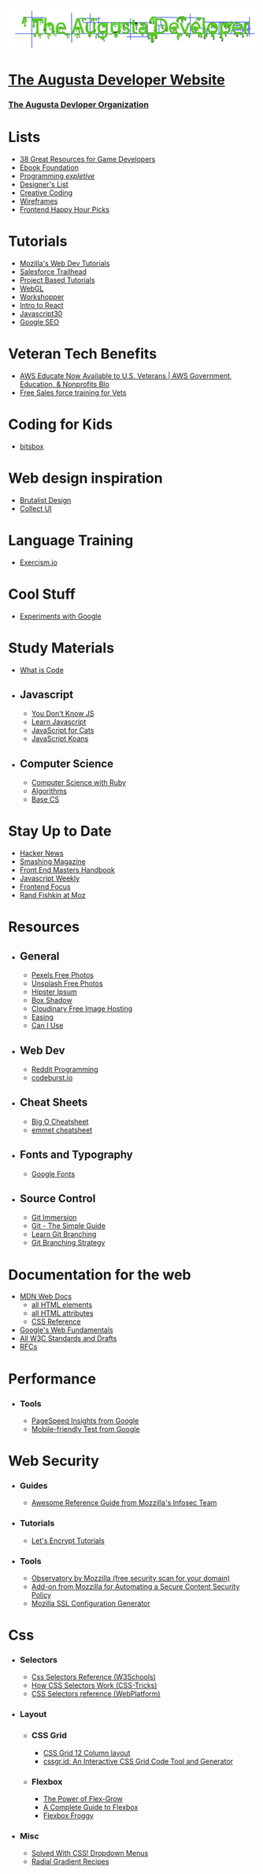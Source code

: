 ![](./image/logo.png)

# [The Augusta Developer Website](https://augustadevs.github.io/)
### [The Augusta Devloper Organization](https://github.com/AugustaDevs)


# Lists
- [38 Great Resources for Game Developers](www.gamasutra.com/blogs/JasmineGreene/20170926/306446/38_Great_Resources_for_Game_Developers.php)
- [Ebook Foundation](https://github.com/EbookFoundation/free-programming-books)
- [Programming *expletive*](http://programming-motherfucker.com/)
- [Designer's List](https://www.designerslist.info/)
- [Creative Coding](https://github.com/terkelg/awesome-creative-coding)
- [Wireframes](http://wireframes.tumblr.com/)
- [Frontend Happy Hour Picks](https://github.com/FrontEndHappyHour/front-end-happy-hour-picks)

# Tutorials
- [Mozilla's Web Dev Tutorials](https://developer.mozilla.org/en-US/docs/Learn)
- [Salesforce Trailhead](https://trailhead.salesforce.com/)
- [Project Based Tutorials](https://github.com/tuvtran/project-based-learning)
- [WebGL](https://webglfundamentals.org/)
- [Workshopper](https://github.com/workshopper)
- [Intro to React](https://reactjs.org/tutorial/tutorial.html)
- [Javascript30](https://javascript30.com/)
- [Google SEO](https://static.googleusercontent.com/media/www.google.com/en//webmasters/docs/search-engine-optimization-starter-guide.pdf)

# Veteran Tech Benefits
- [AWS Educate Now Available to U.S. Veterans | AWS Government, Education, & Nonprofits Blo](https://aws.amazon.com/blogs/publicsector/aws-educate-now-available-to-u-s-veterans/)
- [Free Sales force training for Vets](https://veterans.force.com/NewVetForceHome)


# Coding for Kids
- [bitsbox](https://bitsbox.com/)

# Web design inspiration
- [Brutalist Design](http://brutalistwebsites.com/)
- [Collect UI](https://medium.com/@CollectUI)



# Language Training
- [Exercism.io](http://exercism.io/)

# Cool Stuff
- [Experiments with Google](https://experiments.withgoogle.com/)

# Study Materials
  - [What is Code](https://www.bloomberg.com/graphics/2015-paul-ford-what-is-code/)

  - ## Javascript
    - [You Don't Know JS](https://github.com/getify/You-Dont-Know-JS)
    - [Learn Javascript](https://gitbookio.gitbooks.io/javascript/)
    - [JavaScript for Cats](https://noblemule.gitbooks.io/javascript-for-cats/content/)
    - [JavaScript Koans](https://github.com/mrdavidlaing/javascript-koans)
  - ## Computer Science
    - [Computer Science with Ruby](https://computer-science-one.gitbooks.io/cs101-book/content/)
    - [Algorithms](http://ressources.unisciel.fr/algoprog/s00aaroot/aa00module1/res/%5BCormen-AL2011%5DIntroduction_To_Algorithms-A3.pdf)
    - [Base CS](https://medium.com/basecs)

# Stay Up to Date
- [Hacker News](https://news.ycombinator.com/)
- [Smashing Magazine](https://www.smashingmagazine.com)
- [Front End Masters Handbook](https://frontendmasters.com/books/front-end-handbook/2018/)
- [Javascript Weekly](https://javascriptweekly.com/)
- [Frontend Focus](https://frontendfoc.us/)
- [Rand Fishkin at Moz](https://moz.com/community/users/63)

# Resources
  - ## General
    - [Pexels Free Photos](https://www.pexels.com/)
    - [Unsplash Free Photos](https://unsplash.com/)
    - [Hipster Ipsum](https://hipsum.co/)
    - [Box Shadow](https://www.cssmatic.com/box-shadow)
    - [Cloudinary Free Image Hosting](https://cloudinary.com/)
    - [Easing](http://easings.net/)
    - [Can I Use](https://caniuse.com/)

  - ## Web Dev
    - [Reddit Programming](https://www.reddit.com/r/programming/)
    - [codeburst.io](https://codeburst.io/)
  - ## Cheat Sheets
      - [Big O Cheatsheet](http://bigocheatsheet.com/)
      - [emmet cheatsheet](https://docs.emmet.io/cheat-sheet/)
  - ## Fonts and Typography
    - [Google Fonts](https://fonts.google.com/)
  - ## Source Control
    - [Git Immersion](http://gitimmersion.com)
    - [Git - The Simple Guide](http://rogerdudler.github.io/git-guide/)
    - [Learn Git Branching](https://learngitbranching.js.org)
    - [Git Branching Strategy](http://nvie.com/posts/a-successful-git-branching-model/)

# Documentation for the web
  - [MDN Web Docs](https://developer.mozilla.org/en-US/)
    - [all HTML elements](https://developer.mozilla.org/en-US/docs/Web/HTML/Element)
    - [all HTML attributes](https://developer.mozilla.org/en-US/docs/Web/HTML/Attributes)
    - [CSS Reference](https://developer.mozilla.org/en-US/docs/Web/CSS/Reference)
  - [Google's Web Fundamentals](https://developers.google.com/web/fundamentals/)
  - [All W3C Standards and Drafts](https://www.w3.org/TR/)
  - [RFCs](https://www.ietf.org/standards/rfcs/)
# Performance
- ### Tools
  - [PageSpeed Insights from Google](https://developers.google.com/speed/pagespeed/insights/)
  - [Mobile-friendly Test from Google](https://search.google.com/test/mobile-friendly?utm_source=mft&utm_medium=redirect&utm_campaign=mft-redirect)
# Web Security
- ### Guides
  - [Awesome Reference Guide from Mozzilla's Infosec Team](https://infosec.mozilla.org/guidelines/web_security.html)
- ### Tutorials
  - [Let's Encrypt Tutorials](https://www.digitalocean.com/community/tags/let-s-encrypt?type=tutorials)
- ### Tools
  - [Observatory by Mozzilla (free security scan for your domain)]()
  - [Add-on from Mozzilla for Automating a Secure Content Security Policy](https://addons.mozilla.org/en-US/firefox/addon/laboratory-by-mozilla/)
  - [Mozilla SSL Configuration Generator](https://mozilla.github.io/server-side-tls/ssl-config-generator/)
# Css
- ### Selectors
  - [Css Selectors Reference (W3Schools)](http://www.w3schools.com/cssref/css_selectors.asp)
  - [How CSS Selectors Work (CSS-Tricks)](https://css-tricks.com/how-css-selectors-work/)
  - [CSS Selectors reference (WebPlatform)](https://docs.webplatform.org/wiki/css/selectors)

- ### Layout
  - ### CSS Grid
    - [CSS Grid 12 Column layout](https://erikmonjas.github.io/css-grid-12-column-layout/)
    - [cssgr.id: An Interactive CSS Grid Code Tool and Generator](https://cssgr.id/)
  - ### Flexbox
    - [The Power of Flex-Grow](https://hackernoon.com/the-power-of-flex-grow-d8ea61ccf16e)
    - [A Complete Guide to Flexbox](https://css-tricks.com/snippets/css/a-guide-to-flexbox/)
    - [Flexbox Froggy](https://flexboxfroggy.com/)
- ### Misc
  - [Solved With CSS! Dropdown Menus ](https://css-tricks.com/solved-with-css-dropdown-menus/)
  - [Radial Gradient Recipes](https://css-tricks.com/radial-gradient-recipes/)